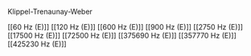 Klippel-Trenaunay-Weber

[[60 Hz (E)]]
[[120 Hz (E)]]
[[600 Hz (E)]]
[[900 Hz (E)]]
[[2750 Hz (E)]]
[[17500 Hz (E)]]
[[72500 Hz (E)]]
[[375690 Hz (E)]]
[[357770 Hz (E)]]
[[425230 Hz (E)]]